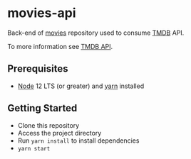 # movies-api
Back-end of [movies](https://github.com/rxvinicius/movies) repository used to consume [TMDB](https://www.themoviedb.org/) API.

To more information see [TMDB API](https://developer.themoviedb.org/docs/getting-started).

## Prerequisites
* [Node](https://nodejs.org/en) 12 LTS (or greater) and [yarn](https://classic.yarnpkg.com/lang/en/docs/install/#windows-stable) installed

## Getting Started
* Clone this repository
* Access the project directory
* Run `yarn install` to install dependencies
* `yarn start`
